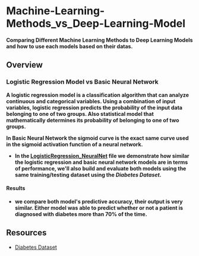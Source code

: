 # Machine-Learning-Methods_vs_Deep-Learning-Model
**Comparing Different Machine Learning Methods to Deep Learning Models and how to use each models based on their datas.**

## Overview

### Logistic Regression Model vs Basic Neural Network 

**A logistic regression model is a classification algorithm that can analyze continuous and categorical variables. Using a combination of input variables, logistic regression predicts the probability of the input data belonging to one of two groups. Also statistical model that mathematically determines its probability of belonging to one of two groups.**

**In Basic Neural Network the sigmoid curve is the exact same curve used in the sigmoid activation function of a neural network.**


- **In the [LogisticRegression_NeuralNet](LogisticRegression_NeuralNet.ipynb) file we demonstrate how similar the logistic regression and basic neural network models are in terms of performance, we'll also build and evaluate both models using the same training/testing dataset using the ***Diabetes Dataset.*****

#### Results 

- **we compare both model's predictive accuracy, their output is very similar. Either model was able to predict whether or not a patient is diagnosed with diabetes more than 70% of the time.** 

### 











## Resources 

- [Diabetes Dataset](https://2u-data-curriculum-team.s3.amazonaws.com/dataviz-online/module_19/diabetes.csv) 

